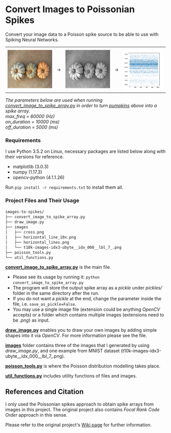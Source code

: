 # Convert Images to Poissonian Spikes

Convert your image data to a Poisson spike source to be able to use with Spiking Neural Networks.

<p align="center">
  <table>
    <tr>
      <td> <img src="images/pumpkins.jpeg" alt="Pumpkins-RGB" height="120"> </td>
      <td> &rarr; </td>
      <td> <img src="images/pumpkins_gray.jpeg" alt="Pumpkins-GrayScale" height="120"> </td>
      <td> &rarr; </td>
      <td> <img src="images/spikes_plot_pumpkins.png" alt="Pumpkins-SpikesPlot" height="135"> </td> 
    </tr>
  </table>
</p>  

<i>
  The parameters below are used when running <a href="convert_image_to_spike_array.py">convert_image_to_spike_array.py</a> in order to turn <a href="https://unsplash.com/photos/KnZDAYgRsz8">pumpkins</a> above into a spike array. 
  <br> max_freq = 60000 (Hz)
  <br> on_duration = 10000 (ms)
  <br> off_duration = 5000 (ms)
</i>

### Requirements
I use Python 3.5.2 on Linux, necessary packages are listed below along with their versions for reference.
* matplotlib (3.0.3)
* numpy (1.17.3)
* opencv-python (4.1.1.26)

Run `pip install -r requirements.txt` to install them all.

### Project Files and Their Usage
```
images-to-spikes/
├── convert_image_to_spike_array.py
├── draw_image.py
├── images
│   ├── cross.png
│   ├── horizontal_line_10x.png
│   ├── horizontal_lines.png
│   └── t10k-images-idx3-ubyte__idx_000__lbl_7_.png
├── poisson_tools.py
└── util_functions.py
```
**[convert_image_to_spike_array.py](convert_image_to_spike_array.py)** is the main file. 
  - Please see its usage by running it: `python convert_image_to_spike_array.py`
  - The program will store the output spike array as a _pickle_ under _pickles/_ folder in the same directory after the run. 
  - If you do not want a _pickle_ at the end, change the parameter inside the file, i.e. `save_as_pickle=False`.
  - You may use a single image file (extension could be anything _OpenCV_ accepts) or a folder which contains multiple images (extensions need to be _.png_) as input.

**[draw_image.py](draw_image.py)** enables you to draw your own images by adding simple shapes into it via _OpenCV_. For more information please see the file.

**[images](images/)** folder contains three of the images that I generated by using _draw_image.py_, and one example from MNIST dataset (t10k-images-idx3-ubyte__idx_000__lbl_7_.png).

**[poisson_tools.py](poisson_tools.py)** is where the Poisson distribution modelling takes place.

**[util_functions.py](util_functions.py)** includes utility functions of files and images.

## References and Citation
I only used the Poissonian spikes approach to obtain spike arrays from images in this project. The original project also contains _Focal Rank Code Order_ approach in this sense.

Please refer to the original project's [Wiki page](https://github.com/NEvision/NE15/wiki) for further information.
